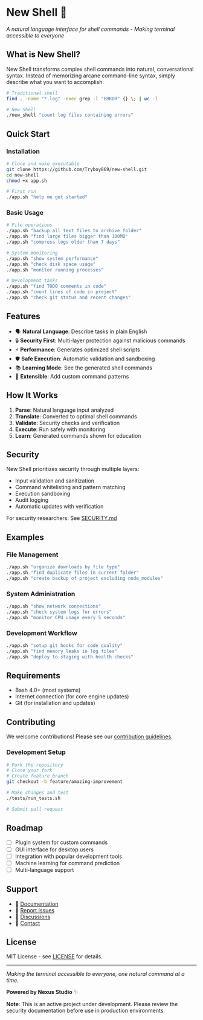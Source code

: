 # New Shell 💚

*A natural language interface for shell commands - Making terminal accessible to everyone*

## What is New Shell?

New Shell transforms complex shell commands into natural, conversational syntax. Instead of memorizing arcane command-line syntax, simply describe what you want to accomplish.

```bash
# Traditional shell
find . -name "*.log" -exec grep -l "ERROR" {} \; | wc -l

# New Shell
./new_shell "count log files containing errors"
```

## Quick Start

### Installation

```bash
# Clone and make executable
git clone https://github.com/Tryboy869/new-shell.git
cd new-shell
chmod +x app.sh

# First run
./app.sh "help me get started"
```

### Basic Usage

```bash
# File operations
./app.sh "backup all text files to archive folder"
./app.sh "find large files bigger than 100MB"
./app.sh "compress logs older than 7 days"

# System monitoring
./app.sh "show system performance"
./app.sh "check disk space usage"
./app.sh "monitor running processes"

# Development tasks
./app.sh "find TODO comments in code"
./app.sh "count lines of code in project"
./app.sh "check git status and recent changes"
```

## Features

- 🗣️ **Natural Language**: Describe tasks in plain English
- 🔒 **Security First**: Multi-layer protection against malicious commands
- ⚡ **Performance**: Generates optimized shell scripts
- 🛡️ **Safe Execution**: Automatic validation and sandboxing
- 📚 **Learning Mode**: See the generated shell commands
- 🔧 **Extensible**: Add custom command patterns

## How It Works

1. **Parse**: Natural language input analyzed
2. **Translate**: Converted to optimal shell commands
3. **Validate**: Security checks and verification
4. **Execute**: Run safely with monitoring
5. **Learn**: Generated commands shown for education

## Security

New Shell prioritizes security through multiple layers:

- Input validation and sanitization
- Command whitelisting and pattern matching
- Execution sandboxing
- Audit logging
- Automatic updates with verification

For security researchers: See [SECURITY.md](SECURITY.md)

## Examples

### File Management
```bash
./app.sh "organize downloads by file type"
./app.sh "find duplicate files in current folder"
./app.sh "create backup of project excluding node_modules"
```

### System Administration
```bash
./app.sh "show network connections"
./app.sh "check system logs for errors"
./app.sh "monitor CPU usage every 5 seconds"
```

### Development Workflow
```bash
./app.sh "setup git hooks for code quality"
./app.sh "find memory leaks in log files"
./app.sh "deploy to staging with health checks"
```

## Requirements

- Bash 4.0+ (most systems)
- Internet connection (for core engine updates)
- Git (for installation and updates)

## Contributing

We welcome contributions! Please see our [contribution guidelines](CONTRIBUTING.md).

### Development Setup

```bash
# Fork the repository
# Clone your fork
# Create feature branch
git checkout -b feature/amazing-improvement

# Make changes and test
./tests/run_tests.sh

# Submit pull request
```

## Roadmap

- [ ] Plugin system for custom commands
- [ ] GUI interface for desktop users
- [ ] Integration with popular development tools
- [ ] Machine learning for command prediction
- [ ] Multi-language support

## Support

- 📖 [Documentation](docs/)
- 🐛 [Report Issues](https://github.com/Tryboy869/new-shell/issues)
- 💬 [Discussions](https://github.com/Tryboy869/new-shell/discussions)
- 📧 [Contact](mailto:nexusstudio100@gmail.com)

## License

MIT License - see [LICENSE](LICENSE) for details.

---

*Making the terminal accessible to everyone, one natural command at a time.* 

**Powered by Nexus Studio** ✨

**Note**: This is an active project under development. Please review the security documentation before use in production environments.